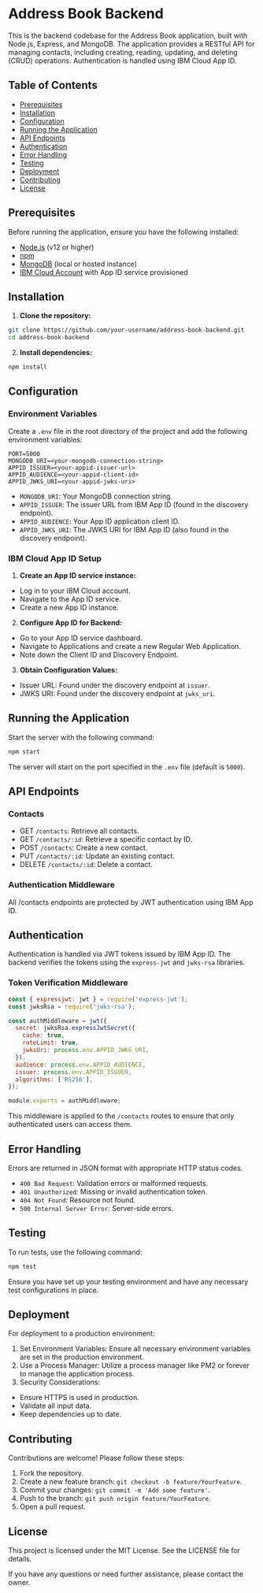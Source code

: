 # Address Book Backend

This is the backend codebase for the Address Book application, built with Node.js, Express, and MongoDB. The application provides a RESTful API for managing contacts, including creating, reading, updating, and deleting (CRUD) operations. Authentication is handled using IBM Cloud App ID.

## Table of Contents

- [Prerequisites](#prerequisites)
- [Installation](#installation)
- [Configuration](#configuration)
- [Running the Application](#running-the-application)
- [API Endpoints](#api-endpoints)
- [Authentication](#authentication)
- [Error Handling](#error-handling)
- [Testing](#testing)
- [Deployment](#deployment)
- [Contributing](#contributing)
- [License](#license)

## Prerequisites

Before running the application, ensure you have the following installed:

- [Node.js](https://nodejs.org/) (v12 or higher)
- [npm](https://www.npmjs.com/)
- [MongoDB](https://www.mongodb.com/) (local or hosted instance)
- [IBM Cloud Account](https://cloud.ibm.com/registration) with App ID service provisioned

## Installation

1. **Clone the repository:**

```bash
git clone https://github.com/your-username/address-book-backend.git
cd address-book-backend
```
2. **Install dependencies:**

```bash
npm install
```
## Configuration

### Environment Variables
Create a `.env` file in the root directory of the project and add the following environment variables:

```env
PORT=5000
MONGODB_URI=<your-mongodb-connection-string>
APPID_ISSUER=<your-appid-issuer-url>
APPID_AUDIENCE=<your-appid-client-id>
APPID_JWKS_URI=<your-appid-jwks-uri>
```

 - `MONGODB_URI`: Your MongoDB connection string.
 - `APPID_ISSUER`: The issuer URL from IBM App ID (found in the discovery endpoint).
 - `APPID_AUDIENCE`: Your App ID application client ID.
 - `APPID_JWKS_URI`: The JWKS URI for IBM App ID (also found in the discovery endpoint).

### IBM Cloud App ID Setup
1. **Create an App ID service instance:**
 - Log in to your IBM Cloud account.
 - Navigate to the App ID service.
 - Create a new App ID instance.

2. **Configure App ID for Backend:**
 - Go to your App ID service dashboard.
 - Navigate to Applications and create a new Regular Web Application.
 - Note down the Client ID and Discovery Endpoint.

3. **Obtain Configuration Values:**
 - Issuer URL: Found under the discovery endpoint at `issuer`.
 - JWKS URI: Found under the discovery endpoint at `jwks_uri`.


## Running the Application

Start the server with the following command:

```bash
npm start
```

The server will start on the port specified in the `.env` file (default is `5000`).

## API Endpoints

### Contacts

 - GET `/contacts`: Retrieve all contacts.
 - GET `/contacts/:id`: Retrieve a specific contact by ID.
 - POST `/contacts`: Create a new contact.
 - PUT `/contacts/:id`: Update an existing contact.
 - DELETE `/contacts/:id`: Delete a contact.

### Authentication Middleware

All /contacts endpoints are protected by JWT authentication using IBM App ID.


## Authentication

Authentication is handled via JWT tokens issued by IBM App ID. The backend verifies the tokens using the `express-jwt` and `jwks-rsa` libraries.

### Token Verification Middleware

```javascript
const { expressjwt: jwt } = require('express-jwt');
const jwksRsa = require('jwks-rsa');

const authMiddleware = jwt({
  secret: jwksRsa.expressJwtSecret({
    cache: true,
    rateLimit: true,
    jwksUri: process.env.APPID_JWKS_URI,
  }),
  audience: process.env.APPID_AUDIENCE,
  issuer: process.env.APPID_ISSUER,
  algorithms: ['RS256'],
});

module.exports = authMiddleware;
```

This middleware is applied to the `/contacts` routes to ensure that only authenticated users can access them.

## Error Handling

Errors are returned in JSON format with appropriate HTTP status codes.

 - `400 Bad Request`: Validation errors or malformed requests.
 - `401 Unauthorized`: Missing or invalid authentication token.
 - `404 Not Found`: Resource not found.
 - `500 Internal Server Error`: Server-side errors.

## Testing

To run tests, use the following command:

```bash
npm test
```

Ensure you have set up your testing environment and have any necessary test configurations in place.

## Deployment

For deployment to a production environment:
1. Set Environment Variables: Ensure all necessary environment variables are set in the production environment.
1. Use a Process Manager: Utilize a process manager like PM2 or forever to manage the application process.
1. Security Considerations:
 - Ensure HTTPS is used in production.
 - Validate all input data.
 - Keep dependencies up to date.

## Contributing

Contributions are welcome! Please follow these steps:

1. Fork the repository.
1. Create a new feature branch: `git checkout -b feature/YourFeature`.
1. Commit your changes: `git commit -m 'Add some feature'`.
1. Push to the branch: `git push origin feature/YourFeature`.
1. Open a pull request.

## License

This project is licensed under the MIT License. See the LICENSE file for details.

If you have any questions or need further assistance, please contact the owner.
